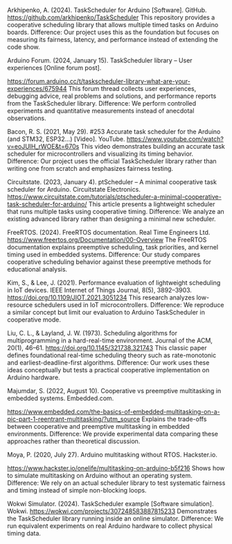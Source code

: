 
Arkhipenko, A. (2024). TaskScheduler for Arduino [Software]. GitHub. https://github.com/arkhipenko/TaskScheduler 
 This repository provides a cooperative scheduling library that allows multiple timed tasks on Arduino boards. 
Difference: Our project uses this as the foundation but focuses on measuring its fairness, latency, and performance instead of extending the code show. 

 

Arduino Forum. (2024, January 15). TaskScheduler library – User experiences [Online forum post].  

https://forum.arduino.cc/t/taskscheduler-library-what-are-your-experiences/675944 
 This forum thread collects user experiences, debugging advice, real problems and solutions, and performance reports from the TaskScheduler library. 
Difference: We perform controlled experiments and quantitative measurements instead of anecdotal observations. 

 

Bacon, R. S. (2021, May 29). #253 Accurate task scheduler for the Arduino (and STM32, ESP32...) [Video]. YouTube. https://www.youtube.com/watch?v=eoJUlH_rWOE&t=670s 
 This video demonstrates building an accurate task scheduler for microcontrollers and visualizing its timing behavior. 
Difference: Our project uses the official TaskScheduler library rather than writing one from scratch and emphasizes fairness testing. 

 

Circuitstate. (2023, January 4). ptScheduler – A minimal cooperative task scheduler for Arduino. Circuitstate Electronics. https://www.circuitstate.com/tutorials/ptscheduler-a-minimal-cooperative-task-scheduler-for-arduino/ 
 This article presents a lightweight scheduler that runs multiple tasks using cooperative timing. 
Difference: We analyze an existing advanced library rather than designing a minimal new scheduler. 

 

FreeRTOS. (2024). FreeRTOS documentation. Real Time Engineers Ltd. https://www.freertos.org/Documentation/00-Overview 
 The FreeRTOS documentation explains preemptive scheduling, task priorities, and kernel timing used in embedded systems. 
Difference: Our study compares cooperative scheduling behavior against these preemptive methods for educational analysis. 

 

Kim, S., & Lee, J. (2021). Performance evaluation of lightweight scheduling in IoT devices. IEEE Internet of Things Journal, 8(5), 3892–3903. https://doi.org/10.1109/JIOT.2021.3051234 
 This research analyzes low-resource schedulers used in IoT microcontrollers. 
Difference: We reproduce a similar concept but limit our evaluation to Arduino TaskScheduler in cooperative mode. 

 

Liu, C. L., & Layland, J. W. (1973). Scheduling algorithms for multiprogramming in a hard-real-time environment. Journal of the ACM, 20(1), 46–61. https://doi.org/10.1145/321738.321743 
 This classic paper defines foundational real-time scheduling theory such as rate-monotonic and earliest-deadline-first algorithms. 
Difference: Our work uses these ideas conceptually but tests a practical cooperative implementation on Arduino hardware. 

 

Majumdar, S. (2022, August 10). Cooperative vs preemptive multitasking in embedded systems. Embedded.com.  

https://www.embedded.com/the-basics-of-embedded-multitasking-on-a-pic-part-1-reentrant-multitasking/?utm_source 
 Explains the trade-offs between cooperative and preemptive multitasking in embedded environments. 
Difference: We provide experimental data comparing these approaches rather than theoretical discussion. 

 

Moya, P. (2020, July 27). Arduino multitasking without RTOS. Hackster.io. 

https://www.hackster.io/onelife/multitasking-on-arduino-b5f216 
 Shows how to simulate multitasking on Arduino without an operating system. 
Difference: We rely on an actual scheduler library to test systematic fairness and timing instead of simple non-blocking loops. 

 

Wokwi Simulator. (2024). TaskScheduler example [Software simulation]. Wokwi. https://wokwi.com/projects/307248583887815233 
 Demonstrates the TaskScheduler library running inside an online simulator. 
Difference: We run equivalent experiments on real Arduino hardware to collect physical timing data. 
